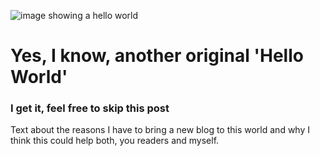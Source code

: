 ![image showing a hello world](https://cdn-images-1.medium.com/max/1600/1*U-R58ahr5dtAvtSLGK2wXg.png)

# Yes, I know, another original __'Hello World'__

### I get it, feel free to skip this post

Text about the reasons I have to bring a new blog to this world and why I think this could help both, you readers and myself.
